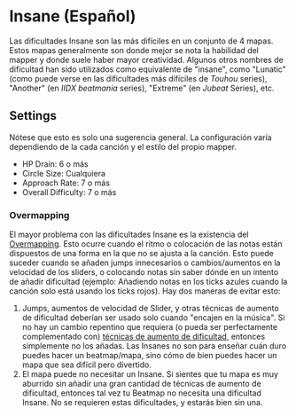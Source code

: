 Insane (Español)
=================

Las dificultades Insane son las más difíciles en un conjunto de 4 mapas. Estos mapas generalmente son donde mejor se nota la habilidad del mapper y donde suele haber mayor creatividad. Algunos otros nombres de dificultad han sido utilizados como equivalente de "insane", como "Lunatic" (como puede verse en las dificultades más difíciles de *Touhou* series), "Another" (en *IIDX beatmania* series), "Extreme" (en *Jubeat* Series), etc.

Settings
--------

Nótese que esto es solo una sugerencia general. La configuración varía dependiendo de la cada canción y el estilo del propio mapper.

-   HP Drain: 6 o más
-   Circle Size: Cualquiera
-   Approach Rate: 7 o más
-   Overall Difficulty: 7 o más

### Overmapping

El mayor problema con las dificultades Insane es la existencia del [Overmapping](/wiki/Glossary). Esto ocurre cuando el ritmo o colocación de las notas están dispuestos de una forma en la que no se ajusta a la canción. Esto puede suceder cuando se añaden jumps innecesarios o cambios/aumentos en la velocidad de los sliders, o colocando notas sin saber dónde en un intento de añadir dificultad (ejemplo: Añadiendo notas en los ticks azules cuando la canción solo está usando los ticks rojos). Hay dos maneras de evitar esto:

1.  Jumps, aumentos de velocidad de Slider, y otras técnicas de aumento de dificultad deberían ser usado solo cuando "encajen en la música". Si no hay un cambio repentino que requiera (o pueda ser perfectamente complementado con) [técnicas de aumento de dificultad](/wiki/Mapping_Techniques), entonces simplemente no los añadas. Las Insanes no son para enseñar cuán duro puedes hacer un beatmap/mapa, sino cómo de bien puedes hacer un mapa que sea difícil pero divertido.
2.  El mapa puede no necesitar un Insane. Si sientes que tu mapa es muy aburrido sin añadir una gran cantidad de técnicas de aumento de dificultad, entonces tal vez tu Beatmap no necesita una dificultad Insane. No se requieren estas dificultades, y estarás bien sin una.
